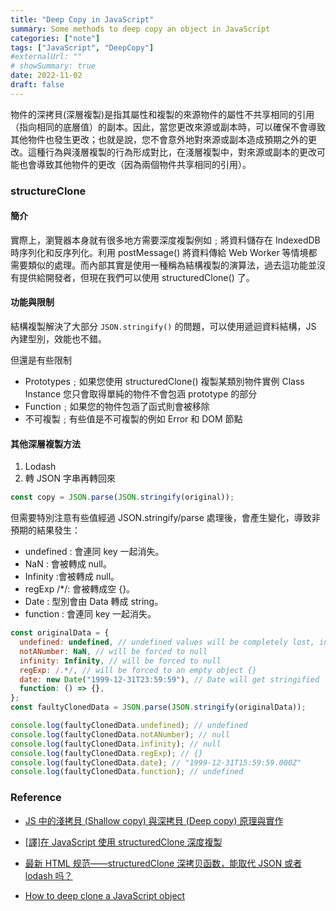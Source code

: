 ```yaml
---
title: "Deep Copy in JavaScript"
summary: Some methods to deep copy an object in JavaScript
categories: ["note"]
tags: ["JavaScript", "DeepCopy"]
#externalUrl: ""
# showSummary: true
date: 2022-11-02
draft: false
---
```


物件的深拷貝(深層複製)是指其屬性和複製的來源物件的屬性不共享相同的引用（指向相同的底層值）的副本。因此，當您更改來源或副本時，可以確保不會導致其他物件也發生更改；也就是說，您不會意外地對來源或副本造成預期之外的更改。這種行為與淺層複製的行為形成對比，在淺層複製中，對來源或副本的更改可能也會導致其他物件的更改（因為兩個物件共享相同的引用）。

### structureClone

#### 簡介

實際上，瀏覽器本身就有很多地方需要深度複製例如﹔將資料儲存在 IndexedDB 時序列化和反序列化。利用 postMessage() 將資料傳給 Web Worker 等情境都需要類似的處理。而內部其實是使用一種稱為結構複製的演算法，過去這功能並沒有提供給開發者，但現在我們可以使用 structuredClone() 了。

#### 功能與限制

結構複製解決了大部分 `JSON.stringify()` 的問題，可以使用遞迴資料結構，JS 內建型別，效能也不錯。

但還是有些限制

- Prototypes﹔如果您使用 structuredClone() 複製某類別物件實例 Class Instance 您只會取得單純的物件不會包涵 prototype 的部分
- Function﹔如果您的物件包涵了函式則會被移除
- 不可複製﹔有些值是不可複製的例如 Error 和 DOM 節點

#### 其他深層複製方法

1. Lodash
2. 轉 JSON 字串再轉回來

```js copy showLineNumbers=
const copy = JSON.parse(JSON.stringify(original));
```

但需要特別注意有些值經過 JSON.stringify/parse 處理後，會產生變化，導致非預期的結果發生：

- undefined : 會連同 key 一起消失。
- NaN : 會被轉成 null。
- Infinity :會被轉成 null。
- regExp /\*/: 會被轉成空 {}。
- Date : 型別會由 Data 轉成 string。
- function : 會連同 key 一起消失。

```js copy showLineNumbers
const originalData = {
  undefined: undefined, // undefined values will be completely lost, including the key containing the undefined value
  notANumber: NaN, // will be forced to null
  infinity: Infinity, // will be forced to null
  regExp: /.*/, // will be forced to an empty object {}
  date: new Date("1999-12-31T23:59:59"), // Date will get stringified
  function: () => {},
};
const faultyClonedData = JSON.parse(JSON.stringify(originalData));

console.log(faultyClonedData.undefined); // undefined
console.log(faultyClonedData.notANumber); // null
console.log(faultyClonedData.infinity); // null
console.log(faultyClonedData.regExp); // {}
console.log(faultyClonedData.date); // "1999-12-31T15:59:59.000Z"
console.log(faultyClonedData.function); // undefined
```

### Reference

- [JS 中的淺拷貝 (Shallow copy) 與深拷貝 (Deep copy) 原理與實作](https://www.programfarmer.com/articles/javaScript/javascript-shallow-copy-deep-copy)
- [[譯]在 JavaScript 使用 structuredClone 深度複製](https://andyyou.github.io/2021/12/19/javascript-structured-clone-2021/?hmsr=joyk.com&utm_source=joyk.com&utm_medium=referral)
- [最新 HTML 规范——structuredClone 深拷贝函数，能取代 JSON 或者 lodash 吗？](https://juejin.cn/post/7044934738431180830)

- [How to deep clone a JavaScript object](https://flaviocopes.com/how-to-clone-javascript-object/)
